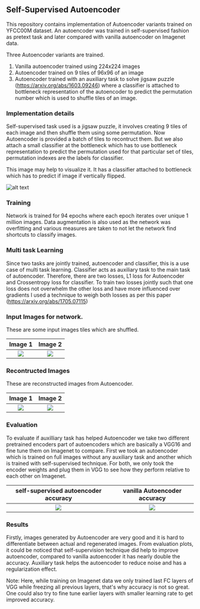 ## Self-Supervised Autoencoder
This repository contains implementation of Autoencoder variants trained on YFCC00M dataset. An autoencoder was trained in self-supervised fashion as pretext task and later compared with vanilla autoencoder on Imagenet data. 

Three Autoencoder variants are trained.
1. Vanilla autoencoder trained using 224x224 images
2. Autoencoder trained on 9 tiles of 96x96 of an image
3. Autoencoder trained with an auxiliary task to solve jigsaw puzzle (https://arxiv.org/abs/1603.09246) where a classifier is attached to bottleneck representation of the autoencoder to predict the permutation number which is used to shuffle tiles of an image. 


### Implementation details
Self-supervised task used is a jigsaw puzzle, it involves creating 9 tiles of each image and then shuffle them using some permutation. Now Autoencoder is provided a batch of tiles to recontruct them. But we also attach a small classifier at the bottleneck which has to use bottleneck representation to predict the permutation used for that particular set of tiles, permutation indexes are the labels for classifier. 

This image may help to visualize it. It has a classifier attached to bottleneck which has to predict if image if vertically flipped. 

![alt text](https://github.com/SharadGitHub/Self-Supervised-Autoencoder/blob/master/images/img.jpg)


### Training
Network is trained for 94 epochs where each epoch iterates over unique 1 million images. Data augmentation is also used as the network was overfitting and various measures are taken to not let the network find shortcuts to classify images. 

### Multi task Learning
Since two tasks are jointly trained, autoencoder and classifier, this is a use case of multi task learning. Classifier acts as auxiliary task to the main task of autoencoder. Therefore, there are two losses, L1 loss for Autoencoder and Crossentropy loss for classifier. To train two losses jointly such that one loss does not overwhelm the other loss and have more influenced over gradients I used a technique to weigh both losses as per this paper  (https://arxiv.org/abs/1705.07115) 

### Input Images for network.
These are some input images tiles which are shuffled. 

Image 1                    |  Image 2
:-------------------------:|:-------------------------:
![](https://github.com/SharadGitHub/Self-Supervised-Autoencoder/blob/master/Jigsaw%20Task/skeleton/res/saved_test_input/input_grid_rank_6_3907.png)  |  ![](https://github.com/SharadGitHub/Self-Supervised-Autoencoder/blob/master/Jigsaw%20Task/skeleton/res/saved_test_input/input_grid_rank_4_3907.png)


### Recontructed Images
These are reconstructed images from Autoencoder.

Image 1                    |  Image 2
:-------------------------:|:-------------------------:
![](https://github.com/SharadGitHub/Self-Supervised-Autoencoder/blob/master/Jigsaw%20Task/skeleton/res/saved_test_output/output_grid_rank_6_3907.png)  |  ![](https://github.com/SharadGitHub/Self-Supervised-Autoencoder/blob/master/Jigsaw%20Task/skeleton/res/saved_test_output/output_grid_rank_4_3907.png)

### Evaluation
To evaluate if auxilliary task has helped Autoencoder we take two different pretrained encoders part of autoencoders which are basically a VGG16 and fine tune them on Imagenet to compare. First we took an autoencoder which is trained on full images without any auxiliary task and another which is trained with self-supervised technique. For both, we only took the encoder weights and plug them in VGG to see how they perform relative to each other on Imagenet. 

self-supervised autoencoder accuracy|  vanilla Autoencoder accuracy
:-------------------------:|:-------------------------:
![](https://github.com/SharadGitHub/Self-Supervised-Autoencoder/blob/master/Imagenet/skeleton/res/plots/static_weight/metric.png)  | ![](https://github.com/SharadGitHub/Self-Supervised-Autoencoder/blob/master/Imagenet/skeleton/res/plots/vanilla_ae/metric.png)

### Results 
Firstly, images generated by Autoencoder are very good and it is hard to differentiate between actual and regenerated images. From evaluation plots, it could be noticed that self-supervision technique did help to improve autoencoder, compared to vanilla autoencoder it has nearly double the accuracy. 
Auxiliary task helps the autoencoder to reduce noise and has a regularization effect.

Note: Here, while training on Imagenet data we only trained last FC layers of VGG while freezing all previous layers, that's why accuracy is not so great. One could also try to fine tune earlier layers with smaller learning rate to get improved accuracy. 
